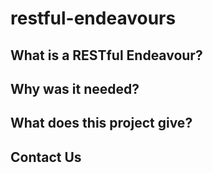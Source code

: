 # restful-endeavours

## What is a RESTful Endeavour?

## Why was it needed?

## What does this project give?

## Contact Us
